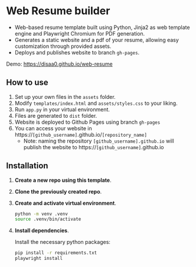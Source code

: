 # Web Resume builder
- Web-based resume template built using Python, Jinja2 as web template engine and Playwright Chromium for PDF generation.
- Generates a static website and a pdf of your resume, allowing easy customization through provided assets.
- Deploys and publishes website to branch `gh-pages`.

Demo: https://disaa0.github.io/web-resume

## How to use
1. Set up your own files in the `assets` folder.
2. Modify `templates/index.html` and `assets/styles.css` to your liking.
4. Run `app.py` in your virtual environment.
5. Files are generated to `dist` folder.
6. Website is deployed to Github Pages using branch `gh-pages`
7. You can access your website in https://`[github_username]`.github.io/`[repository_name]`
   - Note: naming the repository `[github_username].github.io` will publish the website to https://`[github_username]`.github.io

## Installation

1. **Create a new repo using this template**.
2. **Clone the previously created repo**.
3. **Create and activate virtual environment**.

    ```sh
    python -m venv .venv
    source .venv/bin/activate
    ```

4. **Install dependencies**.

    Install the necessary python packages:

    ```sh
    pip install -r requirements.txt
    playwright install
    ```
